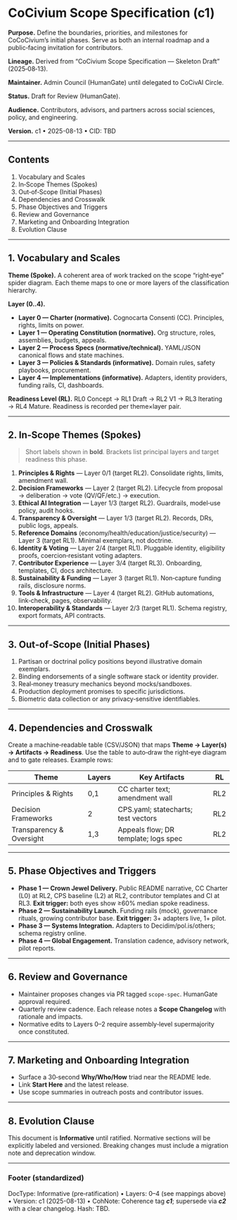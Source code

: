 # CoCivium Scope Specification (c1)

**Purpose.** Define the boundaries, priorities, and milestones for CoCoCivium’s initial phases.  Serve as both an internal roadmap and a public‑facing invitation for contributors.

**Lineage.** Derived from “CoCivium Scope Specification — Skeleton Draft” (2025‑08‑13).

**Maintainer.** Admin Council (HumanGate) until delegated to CoCivAI Circle.

**Status.** Draft for Review (HumanGate).

**Audience.** Contributors, advisors, and partners across social sciences, policy, and engineering.

**Version.** c1 • 2025-08-13 • CID: TBD

---

## Contents
1. Vocabulary and Scales
2. In‑Scope Themes (Spokes)
3. Out‑of‑Scope (Initial Phases)
4. Dependencies and Crosswalk
5. Phase Objectives and Triggers
6. Review and Governance
7. Marketing and Onboarding Integration
8. Evolution Clause

---

## 1. Vocabulary and Scales

**Theme (Spoke).** A coherent area of work tracked on the scope “right‑eye” spider diagram.  Each theme maps to one or more layers of the classification hierarchy.

**Layer (0..4).**
- **Layer 0 — Charter (normative).** Cognocarta Consenti (CC).  Principles, rights, limits on power.
- **Layer 1 — Operating Constitution (normative).** Org structure, roles, assemblies, budgets, appeals.
- **Layer 2 — Process Specs (normative/technical).** YAML/JSON canonical flows and state machines.
- **Layer 3 — Policies & Standards (informative).** Domain rules, safety playbooks, procurement.
- **Layer 4 — Implementations (informative).** Adapters, identity providers, funding rails, CI, dashboards.

**Readiness Level (RL).** RL0 Concept → RL1 Draft → RL2 V1 → RL3 Iterating → RL4 Mature.  Readiness is recorded per theme×layer pair.

---

## 2. In‑Scope Themes (Spokes)

> Short labels shown in **bold**.  Brackets list principal layers and target readiness this phase.

1. **Principles & Rights** — Layer 0/1 (target RL2).  Consolidate rights, limits, amendment wall.
2. **Decision Frameworks** — Layer 2 (target RL2).  Lifecycle from proposal → deliberation → vote (QV/QF/etc.) → execution.
3. **Ethical AI Integration** — Layer 1/3 (target RL2).  Guardrails, model‑use policy, audit hooks.
4. **Transparency & Oversight** — Layer 1/3 (target RL2).  Records, DRs, public logs, appeals.
5. **Reference Domains** (economy/health/education/justice/security) — Layer 3 (target RL1).  Minimal exemplars, not doctrine.
6. **Identity & Voting** — Layer 2/4 (target RL1).  Pluggable identity, eligibility proofs, coercion‑resistant voting adapters.
7. **Contributor Experience** — Layer 3/4 (target RL3).  Onboarding, templates, CI, docs architecture.
8. **Sustainability & Funding** — Layer 3 (target RL1).  Non‑capture funding rails, disclosure norms.
9. **Tools & Infrastructure** — Layer 4 (target RL2).  GitHub automations, link‑check, pages, observability.
10. **Interoperability & Standards** — Layer 2/3 (target RL1).  Schema registry, export formats, API contracts.

---

## 3. Out‑of‑Scope (Initial Phases)

1. Partisan or doctrinal policy positions beyond illustrative domain exemplars.
2. Binding endorsements of a single software stack or identity provider.
3. Real‑money treasury mechanics beyond mocks/sandboxes.
4. Production deployment promises to specific jurisdictions.
5. Biometric data collection or any privacy‑sensitive identifiables.

---

## 4. Dependencies and Crosswalk

Create a machine‑readable table (CSV/JSON) that maps **Theme → Layer(s) → Artifacts → Readiness**.  Use the table to auto‑draw the right‑eye diagram and to gate releases.  Example rows:

| Theme | Layers | Key Artifacts | RL |
|---|---|---|---|
| Principles & Rights | 0,1 | CC charter text; amendment wall | RL2 |
| Decision Frameworks | 2 | CPS.yaml; statecharts; test vectors | RL2 |
| Transparency & Oversight | 1,3 | Appeals flow; DR template; logs spec | RL2 |

---

## 5. Phase Objectives and Triggers

- **Phase 1 — Crown Jewel Delivery.** Public README narrative, CC Charter (L0) at RL2, CPS baseline (L2) at RL2, contributor templates and CI at RL3.  **Exit trigger:** both eyes show ≥60% median spoke readiness.
- **Phase 2 — Sustainability Launch.** Funding rails (mock), governance rituals, growing contributor base.  **Exit trigger:** 3+ adapters live, 1+ pilot.
- **Phase 3 — Systems Integration.** Adapters to Decidim/pol.is/others; schema registry online.
- **Phase 4 — Global Engagement.** Translation cadence, advisory network, pilot reports.

---

## 6. Review and Governance

- Maintainer proposes changes via PR tagged `scope-spec`.  HumanGate approval required.
- Quarterly review cadence.  Each release notes a **Scope Changelog** with rationale and impacts.
- Normative edits to Layers 0–2 require assembly‑level supermajority once constituted.

---

## 7. Marketing and Onboarding Integration

- Surface a 30‑second **Why/Who/How** triad near the README lede.
- Link **Start Here** and the latest release.
- Use scope summaries in outreach posts and contributor issues.

---

## 8. Evolution Clause

This document is **Informative** until ratified.  Normative sections will be explicitly labeled and versioned.  Breaking changes must include a migration note and deprecation window.

---

### Footer (standardized)

DocType: Informative (pre‑ratification)  •  Layers: 0–4 (see mappings above)  •  Version: c1 (2025-08-13)  •  CohNote: Coherence tag **_c1_**; supersede via **_c2_** with a clear changelog.  Hash: TBD.


